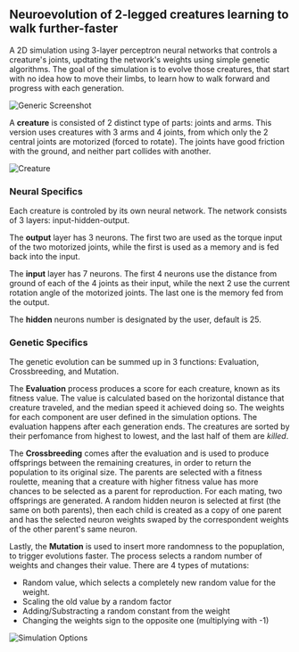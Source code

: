 ## Neuroevolution of 2-legged creatures learning to walk further-faster

A 2D simulation using 3-layer perceptron neural networks that controls a creature's joints, updtating the network's weights using simple genetic algorithms. The goal of the simulation is to evolve those creatures, that start with no idea how to move their limbs, to learn how to walk forward and progress with each generation.

![Generic Screenshot](https://i.imgur.com/YmEiBZa.png)
  
 A **creature** is consisted of 2 distinct type of parts: joints and arms. This version uses creatures with 3 arms and 4 joints, from which only the 2 central joints are motorized (forced to rotate). The joints have good friction with the ground, and neither part collides with another.
  
![Creature](https://i.imgur.com/xmkQdL7.png)

  
### Neural Specifics

Each creature is controled by its own neural network. The network consists of 3 layers: input-hidden-output. 

The **output** layer has 3 neurons. The first two are used as the torque input of the two motorized joints, while the first is used as a memory and is fed back into the input.

The **input** layer has 7 neurons. The first 4 neurons use the distance from ground of each of the 4 joints as their input, while the next 2 use the current rotation angle of the motorized joints. The last one is the memory fed from the output.

The **hidden** neurons number is designated by the user, default is 25.
 
 
### Genetic Specifics

The genetic evolution can be summed up in 3 functions: Evaluation, Crossbreeding, and Mutation.

The **Evaluation** process produces a score for each creature, known as its fitness value. The value is calculated based on the horizontal distance that creature traveled, and the median speed it achieved doing so. The weights for each component are user defined in the simulation options. The evaluation happens after each generation ends. The creatures are sorted by their perfomance from highest to lowest, and the last half of them are *killed*. 

The **Crossbreeding** comes after the evaluation and is used to produce offsprings between the remaining creatures, in order to return the population to its original size. The parents are selected with a fitness roulette, meaning that a creature with higher fitness value has more chances to be selected as a parent for reproduction. For each mating, two offsprings are generated. A random hidden neuron is selected at first (the same on both parents), then each child is created as a copy of one parent and has the selected neuron weights swaped by the correspondent weights of the other parent's same neuron.

Lastly, the **Mutation** is used to insert more randomness to the popuplation, to trigger evolutions faster. The process selects a random number of weights and changes their value. There are 4 types of mutations: 
* Random value, which selects a completely new random value for the weight.
* Scaling the old value by a random factor
* Adding/Substracting a random constant from the weight
* Changing the weights sign to the opposite one (multiplying with -1)

![Simulation Options](https://i.imgur.com/eaosCGA.png)
